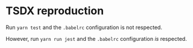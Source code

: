 # TSDX reproduction

Run `yarn test` and the `.babelrc` configuration is not respected.

However, run `yarn run jest` and the `.babelrc` configuration _is_ respected.